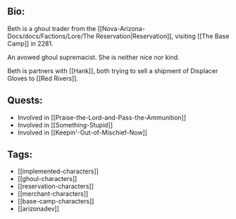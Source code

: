 ## Bio:

Beth is a ghoul trader from the [[Nova-Arizona-Docs/docs/Factions/Lore/The Reservation|Reservation]], visiting [[The Base Camp]] in 2281.

An avowed ghoul supremacist. She is neither nice nor kind.

Beth is partners with [[Hank]], both trying to sell a shipment of Displacer Gloves to [[Red Rivers]].

## Quests:

- Involved in [[Praise-the-Lord-and-Pass-the-Ammunition]]
- Involved in [[Something-Stupid]]
- Involved in [[Keepin'-Out-of-Mischief-Now]]

## Tags:

- [[implemented-characters]]
- [[ghoul-characters]]
- [[reservation-characters]]
- [[merchant-characters]]
- [[base-camp-characters]]
- [[arizonadev]]